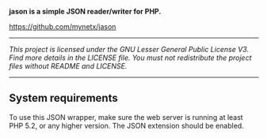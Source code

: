 **jason is a simple JSON reader/writer for PHP.**

https://github.com/mynetx/jason

---

*This project is licensed under the GNU Lesser General Public License V3.
Find more details in the LICENSE file.
You must not redistribute the project files without README and LICENSE.*

---

System requirements
-------------------

To use this JSON wrapper, make sure the web server is running
at least PHP 5.2, or any higher version.  The JSON extension should be enabled.
